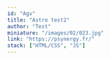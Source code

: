 ```yaml
---
id: "Agv"
title: "Astro test2"
author: "Test"
miniature: "/images/02/023.jpg"
link: "https://psynergy.fr/"
stack: ["HTML/CSS", "JS"]
---
```

